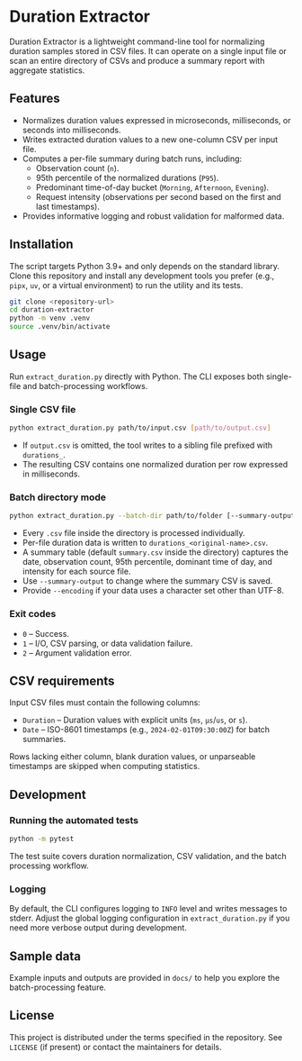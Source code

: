 # Duration Extractor

Duration Extractor is a lightweight command-line tool for normalizing duration
samples stored in CSV files. It can operate on a single input file or scan an
entire directory of CSVs and produce a summary report with aggregate
statistics.

## Features

- Normalizes duration values expressed in microseconds, milliseconds, or
  seconds into milliseconds.
- Writes extracted duration values to a new one-column CSV per input file.
- Computes a per-file summary during batch runs, including:
  - Observation count (`n`).
  - 95th percentile of the normalized durations (`P95`).
  - Predominant time-of-day bucket (`Morning`, `Afternoon`, `Evening`).
  - Request intensity (observations per second based on the first and last
    timestamps).
- Provides informative logging and robust validation for malformed data.

## Installation

The script targets Python 3.9+ and only depends on the standard library. Clone
this repository and install any development tools you prefer (e.g., `pipx`,
`uv`, or a virtual environment) to run the utility and its tests.

```bash
git clone <repository-url>
cd duration-extractor
python -m venv .venv
source .venv/bin/activate
```

## Usage

Run `extract_duration.py` directly with Python. The CLI exposes both
single-file and batch-processing workflows.

### Single CSV file

```bash
python extract_duration.py path/to/input.csv [path/to/output.csv]
```

- If `output.csv` is omitted, the tool writes to a sibling file prefixed with
  `durations_`.
- The resulting CSV contains one normalized duration per row expressed in
  milliseconds.

### Batch directory mode

```bash
python extract_duration.py --batch-dir path/to/folder [--summary-output path/to/summary.csv]
```

- Every `.csv` file inside the directory is processed individually.
- Per-file duration data is written to `durations_<original-name>.csv`.
- A summary table (default `summary.csv` inside the directory) captures the
  date, observation count, 95th percentile, dominant time of day, and intensity
  for each source file.
- Use `--summary-output` to change where the summary CSV is saved.
- Provide `--encoding` if your data uses a character set other than UTF-8.

### Exit codes

- `0` – Success.
- `1` – I/O, CSV parsing, or data validation failure.
- `2` – Argument validation error.

## CSV requirements

Input CSV files must contain the following columns:

- `Duration` – Duration values with explicit units (`ms`, `µs`/`us`, or `s`).
- `Date` – ISO-8601 timestamps (e.g., `2024-02-01T09:30:00Z`) for batch
  summaries.

Rows lacking either column, blank duration values, or unparseable timestamps
are skipped when computing statistics.

## Development

### Running the automated tests

```bash
python -m pytest
```

The test suite covers duration normalization, CSV validation, and the batch
processing workflow.

### Logging

By default, the CLI configures logging to `INFO` level and writes messages to
stderr. Adjust the global logging configuration in `extract_duration.py` if you
need more verbose output during development.

## Sample data

Example inputs and outputs are provided in `docs/` to help you explore the
batch-processing feature.

## License

This project is distributed under the terms specified in the repository. See
`LICENSE` (if present) or contact the maintainers for details.
